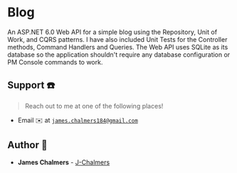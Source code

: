 # Blog
An ASP.NET 6.0 Web API for a simple blog using the Repository, Unit of Work, and CQRS patterns. I have also included Unit Tests for
the Controller methods, Command Handlers and Queries. The Web API uses SQLite as its database so the application shouldn't require any
database configuration or PM Console commands to work.

## Support :telephone:

> Reach out to me at one of the following places!

- Email :envelope: at <a href="mailto:james.chalmers184@gmail.com" target="_blank">`james.chalmers184@gmail.com`</a>


## Author :boy:

* **James Chalmers** - [J-Chalmers](https://github.com/jc184)
